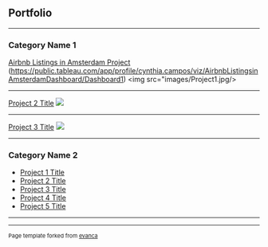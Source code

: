 ## Portfolio

---

### Category Name 1 

[Airbnb Listings in Amsterdam Project](http://example.com/)
(https://public.tableau.com/app/profile/cynthia.campos/viz/AirbnbListingsinAmsterdamDashboard/Dashboard1)
<img src="images/Project1.jpg/>

---
[Project 2 Title](/pdf/sample_presentation.pdf)
<img src="images/dummy_thumbnail.jpg?raw=true"/>

---
[Project 3 Title](http://example.com/)
<img src="images/dummy_thumbnail.jpg?raw=true"/>

---

### Category Name 2

- [Project 1 Title](https://public.tableau.com/app/profile/cynthia.campos/viz/AirbnbListingsinAmsterdamDashboard/Dashboard1)
- [Project 2 Title](http://example.com/)
- [Project 3 Title](http://example.com/)
- [Project 4 Title](http://example.com/)
- [Project 5 Title](http://example.com/)

---




---
<p style="font-size:11px">Page template forked from <a href="https://github.com/evanca/quick-portfolio">evanca</a></p>
<!-- Remove above link if you don't want to attibute -->
